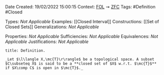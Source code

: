 <br />
<br />

Date Created: 19/02/2022 15:00:15
Context: [$\textrm{FOL}$](obsidian://open?file=First%20Order%20Logic)$\,\,\rightsquigarrow\,\,$[$\textrm{ZFC}$](obsidian://open?file=Zermelo-Fraenkel%20Set%20Theory%20with%20Choice)
Tags: #Definition #Closed 

Types: _Not Applicable_
Examples: [[Closed Interval]]
Constructions: [[Set of Closed Sets]]
Generalizations: _Not Applicable_

Properties: _Not Applicable_
Sufficiencies: _Not Applicable_
Equivalences: _Not Applicable_
Justifications: _Not Applicable_

``` ad-Definition
title: Definition.

_Let $\l\langle X,\mc{T}\r\rangle$ be a topological space. A subset $C\subseteq X$ is said to be a **closed set of $X$ w.r.t. $\mc{T}$** if $X\comp C$ is open in $\mc{T}$._

```
